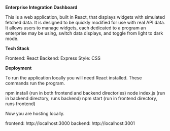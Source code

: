 **Enterprise Integration Dashboard**

This is a web application, built in React, that displays widgets with simulated fetched data. It is designed to be quickly modified for use with real API data. 
It allows users to manage widgets, each dedicated to a program an enterprise may be using, switch data displays, and toggle from light to dark mode. 

**Tech Stack**

Frontend: React
Backend: Express
Style: CSS

**Deployment**

To run the application locally you will need React installed. These commands run the program.

npm install (run in both frontend and backend directories)
node index.js (run in backend directory, runs backend)
npm start (run in frontend directory, runs frontend)

Now you are hosting locally.

frontend: http://localhost:3000
backend: http://localhost:3001
